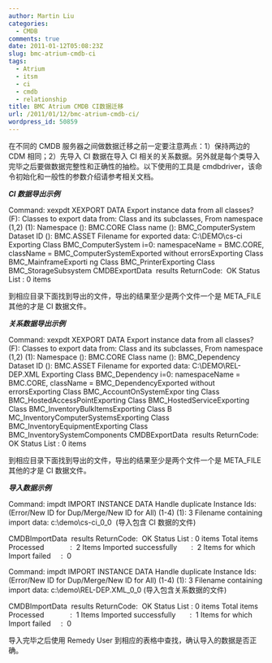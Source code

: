 ```yaml
---
author: Martin Liu
categories:
  - CMDB
comments: true
date: 2011-01-12T05:08:23Z
slug: bmc-atrium-cmdb-ci
tags:
  - Atrium
  - itsm
  - ci
  - cmdb
  - relationship
title: BMC Atrium CMDB CI数据迁移
url: /2011/01/12/bmc-atrium-cmdb-ci/
wordpress_id: 50859
---
```


在不同的 CMDB 服务器之间做数据迁移之前一定要注意两点：1）保持两边的 CDM 相同；2）先导入 CI 数据在导入 CI 相关的关系数据。另外就是每个类导入完毕之后要做数据完整性和正确性的抽检。以下使用的工具是 cmdbdriver，该命令初始化和一般性的参数介绍请参考相关文档。

_**CI 数据导出示例**_

Command: xexpdt
XEXPORT DATA
Export instance data from all classes? (F):
Classes to export data from:
Class and its subclasses, From namespace (1,2) (1):
Namespace (): BMC.CORE
Class name (): BMC_ComputerSystem
Dataset ID (): BMC.ASSET
Filename for exported data: C:\DEMO\cs-ci
Exporting Class BMC_ComputerSystem
i=0: namespaceName = BMC.CORE, className = BMC_ComputerSystemExported without errorsExporting Class BMC_MainframeExporti
ng Class BMC_PrinterExporting Class BMC_StorageSubsystem
CMDBExportData  results
ReturnCode:  OK
Status List : 0 items

到相应目录下面找到导出的文件，导出的结果至少是两个文件一个是 META_FILE 其他的才是 CI 数据文件。

_**关系数据导出示例**_

Command: xexpdt
XEXPORT DATA
Export instance data from all classes? (F):
Classes to export data from:
Class and its subclasses, From namespace (1,2) (1):
Namespace (): BMC.CORE
Class name (): BMC_Dependency
Dataset ID (): BMC.ASSET
Filename for exported data: C:\DEMO\REL-DEP.XML
Exporting Class BMC_Dependency
i=0: namespaceName = BMC.CORE, className = BMC_DependencyExported without errorsExporting Class BMC_AccountOnSystemExpor
ting Class BMC_HostedAccessPointExporting Class BMC_HostedServiceExporting Class BMC_InventoryBulkItemsExporting Class B
MC_InventoryComputerSystemsExporting Class BMC_InventoryEquipmentExporting Class BMC_InventorySystemComponents
CMDBExportData  results
ReturnCode:  OK
Status List : 0 items

到相应目录下面找到导出的文件，导出的结果至少是两个文件一个是 META_FILE 其他的才是 CI 数据文件。

_**导入数据示例**_

Command: impdt
IMPORT INSTANCE DATA
Handle duplicate Instance Ids:
(Error/New ID for Dup/Merge/New ID for All) (1-4) (1): 3
Filename containing import data: c:\demo\cs-ci_0_0  (导入包含 CI 数据的文件)

CMDBImportData  results
ReturnCode:  OK
Status List : 0 items
Total items Processed             :  2
Items Imported successfully       :  2
Items for which Import failed     :  0

Command: impdt
IMPORT INSTANCE DATA
Handle duplicate Instance Ids:
(Error/New ID for Dup/Merge/New ID for All) (1-4) (1): 3
Filename containing import data: c:\demo\REL-DEP.XML_0_0 (导入包含关系数据的文件)

CMDBImportData  results
ReturnCode:  OK
Status List : 0 items
Total items Processed             :  1
Items Imported successfully       :  1
Items for which Import failed     :  0

导入完毕之后使用 Remedy User 到相应的表格中查找，确认导入的数据是否正确。
